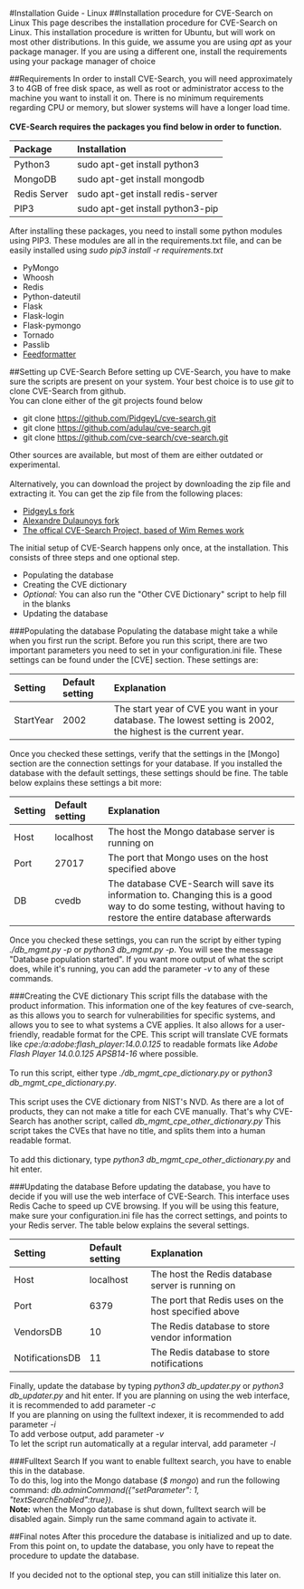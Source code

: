 #Installation Guide - Linux
##Installation procedure for CVE-Search on Linux
This page describes the installation procedure for CVE-Search on Linux. 
This installation procedure is written for Ubuntu, but will work on most
 other distributions. In this guide, we assume you are using *apt* as
 your package manager. If you are using a different one, install the
 requirements using your package manager of choice

##Requirements
In order to install CVE-Search, you will need approximately 3 to 4GB of
 free disk space, as well as root or administrator access to the machine
 you want to install it on. There is no minimum requirements regarding
 CPU or memory, but slower systems will have a longer load time.<br />
<br />
**CVE-Search requires the packages you find below in order to function.**

| Package      | Installation                      |
| :---         | :--                               |
| Python3      | sudo apt-get install python3      |
| MongoDB      | sudo apt-get install mongodb      |
| Redis Server | sudo apt-get install redis-server |
| PIP3         | sudo apt-get install python3-pip  |

After installing these packages, you need to install some python modules
 using PIP3. These modules are all in the requirements.txt file, and can
 be easily installed using *sudo pip3 install -r requirements.txt*

 * PyMongo
 * Whoosh
 * Redis
 * Python-dateutil
 * Flask
 * Flask-login
 * Flask-pymongo
 * Tornado
 * Passlib
 * [Feedformatter](https://github.com/marianoguerra/feedformatter/archive/master.zip)

##Setting up CVE-Search
Before setting up CVE-Search, you have to make sure the scripts are
 present on your system. Your best choice is to use *git* to clone
 CVE-Search from github. <br />
You can clone either of the git projects found below

 * git clone https://github.com/PidgeyL/cve-search.git
 * git clone https://github.com/adulau/cve-search.git
 * git clone https://github.com/cve-search/cve-search.git

Other sources are available, but most of them are either outdated or
 experimental. <br /> <br />
Alternatively, you can download the project by downloading the zip file
 and extracting it. You can get the zip file from the following places:
 
  * [PidgeyLs fork](https://github.com/PidgeyL/cve-search/archive/master.zip)
  * [Alexandre Dulaunoys fork](https://github.com/adulau/cve-search/archive/master.zip)
  * [The offical CVE-Search Project, based of Wim Remes work](https://github.com/cve-search/cve-search/archive/master.zip)

The initial setup of CVE-Search happens only once, at the installation.
This consists of three steps and one optional step.

 * Populating the database
 * Creating the CVE dictionary
 * *Optional:* You can also run the "Other CVE Dictionary" script to help
    fill in the blanks
 * Updating the database

###Populating the database
Populating the database might take a while when you first run the script.
Before you run this script, there are two important parameters you need
 to set in your configuration.ini file.
These settings can be found under the [CVE] section. These settings are:

| Setting   | Default setting | Explanation |
| :---      | :---            | :---        |
| StartYear | 2002            | The start year of CVE you want in your database. The lowest setting is 2002, the highest is the current year. |

Once you checked these settings, verify that the settings in the [Mongo]
 section are the connection settings for your database.
If you installed the database with the default settings, these settings
 should be fine. The table below explains these settings a bit more:

| Setting | Default setting | Explanation |
| :---    | :---            | :---        |
| Host    | localhost       | The host the Mongo database server is running on |
| Port    | 27017           | The port that Mongo uses on the host specified above |
| DB      | cvedb           | The database CVE-Search will save its information to. Changing this is a good way to do some testing, without having to restore the entire database afterwards |

Once you checked these settings, you can run the script by either typing
 *./db_mgmt.py -p* or *python3 db_mgmt.py -p*. You will see the message
 "Database population started".
If you want more output of what the script does, while it's running, you
 can add the parameter *-v* to any of these commands.

###Creating the CVE dictionary
This script fills the database with the product information. This
 information one of the key features of cve-search, as this allows you
 to search for vulnerabilities for specific systems, and allows you to
 see to what systems a CVE applies.
It also allows for a user-friendly, readable format for the CPE. This
 script will translate CVE formats like
 *cpe:/a:adobe:flash_player:14.0.0.125* to readable formats like
 *Adobe Flash Player 14.0.0.125 APSB14-16* where possible.<br /><br />
To run this script, either type *./db_mgmt_cpe_dictionary.py* or
 *python3 db_mgmt_cpe_dictionary.py*.<br /><br />
This script uses the CVE dictionary from NIST's NVD. As there are a lot
 of products, they can not make a title for each CVE manually. That's
 why CVE-Search has another script, called *db_mgmt_cpe_other_dictionary.py*
This script takes the CVEs that have no title, and splits them into a
 human readable format. <br /> <br />
To add this dictionary, type *python3 db_mgmt_cpe_other_dictionary.py*
 and hit enter.

###Updating the database
Before updating the database, you have to decide if you will use the web
 interface of CVE-Search. This interface uses Redis Cache to speed up
 CVE browsing. If you will be using this feature, make sure your
 configuration.ini file has the correct settings, and points to your
 Redis server. The table below explains the several settings.

| Setting         | Default setting | Explanation |
| :---            | :---            | :---        |
| Host            | localhost       | The host the Redis database server is running on |
| Port            | 6379            | The port that Redis uses on the host specified above |
| VendorsDB       | 10              | The Redis database to store vendor information |
| NotificationsDB | 11              | The Redis database to store notifications |

Finally, update the database by typing *python3 db_updater.py* or
 *python3 db_updater.py* and hit enter.
If you are planning on using the web interface, it is recommended to add
 parameter *-c*<br />
If you are planning on using the fulltext indexer, it is recommended to
 add parameter *-i*<br />
To add verbose output, add parameter *-v*<br />
To let the script run automatically at a regular interval, add parameter
 *-l*

###Fulltext Search
If you want to enable fulltext search, you have to enable this in the
 database. <br />
To do this, log into the Mongo database (*$ mongo*) and run the following
 command: *db.adminCommand({"setParameter": 1, "textSearchEnabled":true})*. <br />
**Note:** when the Mongo database is shut down, fulltext search will be
 disabled again. Simply run the same command again to activate it.

##Final notes
After this procedure the database is initialized and up to date. From
 this point on, to update the database, you only have to repeat the
 procedure to update the database.<br /> <br />
If you decided not to the optional step, you can still initialize this
 later on.
